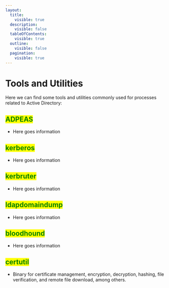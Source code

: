 ```yaml
---
layout:
  title:
    visible: true
  description:
    visible: false
  tableOfContents:
    visible: true
  outline:
    visible: false
  pagination:
    visible: true
---
```


# Tools and Utilities

Here we can find some tools and utilities commonly used for processes related to Active Directory:

## <mark style="color:green;">ADPEAS</mark>

* Here goes information

## <mark style="color:green;">kerberos</mark>

* Here goes information

## <mark style="color:green;">kerbruter</mark>

* Here goes information

## <mark style="color:green;">ldapdomaindump</mark>

* Here goes information

## <mark style="color:green;">bloodhound</mark>

* Here goes information

## <mark style="color:green;">**certutil**</mark>

* Binary for certificate management, encryption, decryption, hashing, file verification, and remote file download, among others.
